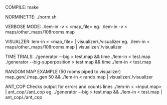 COMPILE:
make

NORMINETTE:
./norm.sh

VERBOSE MODE:
./lem-in -v < <map_file>
eg. ./lem-in -v < maps/other_maps/108rooms.map

VISUALZER:
lem-in < <map_file> | visualizer/./visualizer
eg. ./lem-in < maps/other_maps/108rooms.map | visualizer/./visualizer

TIME TRIALS:
./generator --big > test.map && time ./lem-in < test.map
./generator --big-superposition > test.map && time ./lem-in < test.map

RANDOM MAP EXAMPLE (50 rooms piped to visualizer)
map_gen/./map_gen 50  && ./lem-in < rando.map | visualizer/./visualizer

ANT_COP
Checks output for errors
and counts lines
./lem-in < <input.map> | ant_cop/./ant_cop
eg. ./generator --big > test.map && ./lem-in < test.map | ant_cop/./ant_cop